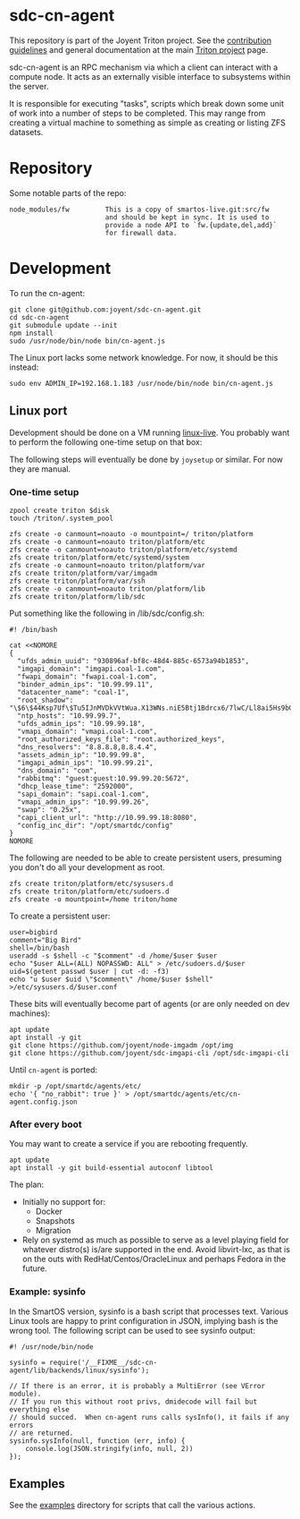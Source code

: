 <!--
    This Source Code Form is subject to the terms of the Mozilla Public
    License, v. 2.0. If a copy of the MPL was not distributed with this
    file, You can obtain one at http://mozilla.org/MPL/2.0/.
-->

<!--
    Copyright 2019 Joyent, Inc.
-->

# sdc-cn-agent

This repository is part of the Joyent Triton project. See the [contribution
guidelines](https://github.com/joyent/triton/blob/master/CONTRIBUTING.md)
and general documentation at the main
[Triton project](https://github.com/joyent/triton) page.

sdc-cn-agent is an RPC mechanism via which a client can interact with a
compute node. It acts as an externally visible interface to subsystems within
the server. 

It is responsible for executing "tasks", scripts which break down some
unit of work into a number of steps to be completed.  This may range
from creating a virtual machine to something as simple as creating or listing
ZFS datasets.


# Repository

Some notable parts of the repo:

    node_modules/fw         This is a copy of smartos-live.git:src/fw
                            and should be kept in sync. It is used to
                            provide a node API to `fw.{update,del,add}`
                            for firewall data.


# Development

To run the cn-agent:

```
git clone git@github.com:joyent/sdc-cn-agent.git
cd sdc-cn-agent
git submodule update --init
npm install
sudo /usr/node/bin/node bin/cn-agent.js
```

The Linux port lacks some network knowledge.  For now, it should be this
instead:

```
sudo env ADMIN_IP=192.168.1.183 /usr/node/bin/node bin/cn-agent.js
```

## Linux port

Development should be done on a VM running
[linux-live](https://github.com/joyent/linux-live/tree/linuxcn).  You probably
want to perform the following one-time setup on that box:

The following steps will eventually be done by `joysetup` or similar.  For now
they are manual.

### One-time setup

```
zpool create triton $disk
touch /triton/.system_pool

zfs create -o canmount=noauto -o mountpoint=/ triton/platform
zfs create -o canmount=noauto triton/platform/etc
zfs create -o canmount=noauto triton/platform/etc/systemd
zfs create triton/platform/etc/systemd/system
zfs create -o canmount=noauto triton/platform/var
zfs create triton/platform/var/imgadm
zfs create triton/platform/var/ssh
zfs create -o canmount=noauto triton/platform/lib
zfs create triton/platform/lib/sdc
```

Put something like the following in /lib/sdc/config.sh:

```
#! /bin/bash

cat <<NOMORE
{
  "ufds_admin_uuid": "930896af-bf8c-48d4-885c-6573a94b1853",
  "imgapi_domain": "imgapi.coal-1.com",
  "fwapi_domain": "fwapi.coal-1.com",
  "binder_admin_ips": "10.99.99.11",
  "datacenter_name": "coal-1",
  "root_shadow": "\$6\$44Ksp7Uf\$Tu5IJnMVDkVVtWua.X13WNs.niE5Btj1Bdrcx6/7lwC/Ll8ai5Hs9bGn2C2fdKhebheWErEQgCRFEKYIYVhAV/",
  "ntp_hosts": "10.99.99.7",
  "ufds_admin_ips": "10.99.99.18",
  "vmapi_domain": "vmapi.coal-1.com",
  "root_authorized_keys_file": "root.authorized_keys",
  "dns_resolvers": "8.8.8.8,8.8.4.4",
  "assets_admin_ip": "10.99.99.8",
  "imgapi_admin_ips": "10.99.99.21",
  "dns_domain": "com",
  "rabbitmq": "guest:guest:10.99.99.20:5672",
  "dhcp_lease_time": "2592000",
  "sapi_domain": "sapi.coal-1.com",
  "vmapi_admin_ips": "10.99.99.26",
  "swap": "0.25x",
  "capi_client_url": "http://10.99.99.18:8080",
  "config_inc_dir": "/opt/smartdc/config"
}
NOMORE
```

The following are needed to be able to create persistent users, presuming you
don't do all your development as root.

```
zfs create triton/platform/etc/sysusers.d
zfs create triton/platform/etc/sudoers.d
zfs create -o mountpoint=/home triton/home
```

To create a persistent user:

```
user=bigbird
comment="Big Bird"
shell=/bin/bash
useradd -s $shell -c "$comment" -d /home/$user $user
echo "$user ALL=(ALL) NOPASSWD: ALL" > /etc/sudoers.d/$user
uid=$(getent passwd $user | cut -d: -f3)
echo "u $user $uid \"$comment\" /home/$user $shell" >/etc/sysusers.d/$user.conf
```

These bits will eventually become part of agents (or are only needed on dev
machines):

```
apt update
apt install -y git
git clone https://github.com/joyent/node-imgadm /opt/img
git clone https://github.com/joyent/sdc-imgapi-cli /opt/sdc-imgapi-cli
```

Until `cn-agent` is ported:

```
mkdir -p /opt/smartdc/agents/etc/
echo '{ "no_rabbit": true }' > /opt/smartdc/agents/etc/cn-agent.config.json
```
### After every boot

You may want to create a service if you are rebooting frequently.

```
apt update
apt install -y git build-essential autoconf libtool
```

The plan:

- Initially no support for:
  - Docker
  - Snapshots
  - Migration
- Rely on systemd as much as possible to serve as a level playing field for
  whatever distro(s) is/are supported in the end.  Avoid libvirt-lxc, as that is
  on the outs with RedHat/Centos/OracleLinux and perhaps Fedora in the future.

### Example: sysinfo

In the SmartOS version, sysinfo is a bash script that processes text.  Various
Linux tools are happy to print configuration in JSON, implying bash is the wrong
tool.  The following script can be used to see sysinfo output:

```
#! /usr/node/bin/node

sysinfo = require('/__FIXME__/sdc-cn-agent/lib/backends/linux/sysinfo');

// If there is an error, it is probably a MultiError (see VError module).
// If you run this without root privs, dmidecode will fail but everything else
// should succed.  When cn-agent runs calls sysInfo(), it fails if any errors
// are returned.
sysinfo.sysInfo(null, function (err, info) {
    console.log(JSON.stringify(info, null, 2))
});
```

## Examples

See the [examples](examples) directory for scripts that call the various
actions.

